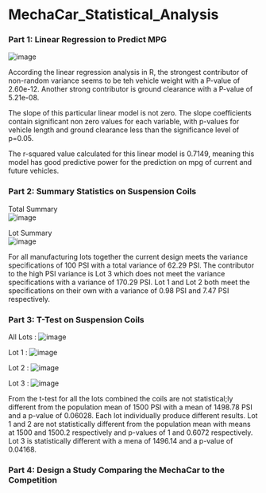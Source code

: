 # MechaCar_Statistical_Analysis
### Part 1: Linear Regression to Predict MPG

![image](https://user-images.githubusercontent.com/111200771/215296608-13ff20bb-1541-4537-8784-a795be9e8bba.png)

   According the linear regression analysis in R, the strongest contributor of non-random variance seems to be teh vehicle weight with a P-value of 2.60e-12. Another strong contributor is ground clearance with a P-value of 5.21e-08. 

   The slope of this particular linear model is not zero. The slope coefficients contain significant non zero values for each variable, with p-values for vehicle length and ground clearance less than the significance level of p=0.05. 

   The r-squared value calculated for this linear model is 0.7149, meaning this model has good predictive power for the prediction on mpg of current and future vehicles.
    
### Part 2: Summary Statistics on Suspension Coils
   Total Summary   
![image](https://user-images.githubusercontent.com/111200771/215297836-1200c366-eeb5-4370-bd8b-71d3b37a5c97.png)

   Lot Summary    
![image](https://user-images.githubusercontent.com/111200771/215297833-198ef51e-be95-4b19-aa09-09fa205fa05e.png)


   For all manufacturing lots together the current design meets the variance specifications of 100 PSI with a total variance of 62.29 PSI. The contributor to the high PSI variance is Lot 3 which does not meet the variance specifications with a variance of 170.29 PSI. Lot 1 and Lot 2 both meet the specifications on their own with a variance of 0.98 PSI and 7.47 PSI respectively.

### Part 3: T-Test on Suspension Coils
All Lots :
![image](https://user-images.githubusercontent.com/111200771/215298993-e9d73d2c-8694-408c-bac4-23c44acc958f.png)

Lot 1 :
![image](https://user-images.githubusercontent.com/111200771/215298982-f6189362-9963-4c74-8e06-5218c6bc22b1.png)

Lot 2 :
![image](https://user-images.githubusercontent.com/111200771/215298900-cc5bc029-6954-4cf4-9253-76d94f2dcdbf.png)

Lot 3 :
![image](https://user-images.githubusercontent.com/111200771/215298905-93091f7f-91c8-4c5d-9156-00b14a4b2817.png)

   From the t-test for all the lots combined the coils are not statistical;ly different from the population mean of 1500 PSI with a mean of 1498.78 PSI and a p-value of 0.06028. Each lot individually produce different results. Lot 1 and 2 are not statistically different from the population mean with means at 1500 and 1500.2 respectively and p-values of 1 and 0.6072 respectively. Lot 3 is statistically different with a mena of 1496.14 and a p-value of 0.04168. 
    
    
### Part 4: Design a Study Comparing the MechaCar to the Competition
